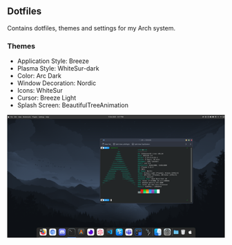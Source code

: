 ## Dotfiles

Contains dotfiles, themes and settings for my Arch system.

### Themes

- Application Style: Breeze
- Plasma Style: WhiteSur-dark
- Color: Arc Dark
- Window Decoration: Nordic
- Icons: WhiteSur
- Cursor: Breeze Light
- Splash Screen: BeautifulTreeAnimation

![desktop](screenshot.png)
